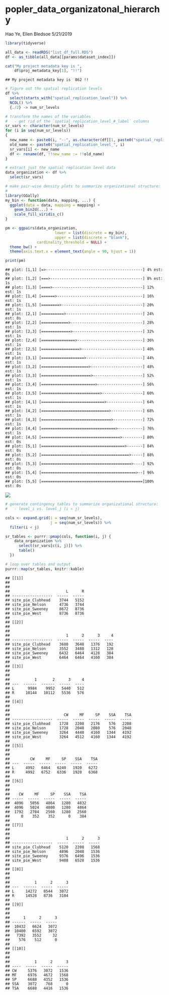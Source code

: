 popler\_data\_organizatonal\_hierarchy
================
Hao Ye, Ellen Bledsoe
5/21/2019

``` r
library(tidyverse)

all_data <- readRDS("list_df_full.RDS")
df <- as_tibble(all_data[[params$dataset_index]])

cat("My project metadata key is ", 
    df$proj_metadata_key[1], "!!")
```

    ## My project metadata key is  862 !!

``` r
# figure out the spatial replication levels
df %>% 
  select(starts_with("spatial_replication_level")) %>%
  NCOL() %>%
  {./2} -> num_sr_levels
```

``` r
# transform the names of the variables
#   - get rid of the `spatial_replication_level_#_label` columns
sr_vars <- character(num_sr_levels)
for (i in seq(num_sr_levels))
{
  new_name <- paste0(i, "--", as.character(df[[1, paste0("spatial_replication_level_", i, "_label")]]))
  old_name <- paste0("spatial_replication_level_", i)
  sr_vars[i] <- new_name
  df <- rename(df, !!new_name := !!old_name)
}
```

``` r
# extract just the spatial replication level data
data_organization <- df %>%
  select(sr_vars)
```

``` r
# make pair-wise density plots to summarize organizational structure:
# 
library(GGally)
my_bin <- function(data, mapping, ...) {
  ggplot(data = data, mapping = mapping) +
    geom_bin2d(...) +
    scale_fill_viridis_c()
}

pm <- ggpairs(data_organization, 
                      lower = list(discrete = my_bin), 
                      upper = list(discrete = "blank"), 
              cardinality_threshold = NULL) + 
  theme_bw() + 
  theme(axis.text.x = element_text(angle = 90, hjust = 1))

print(pm)
```

    ## plot: [1,1] [=>-------------------------------------------] 4% est: 0s
    ## plot: [1,2] [===>-----------------------------------------] 8% est: 1s
    ## plot: [1,3] [====>----------------------------------------] 12% est: 1s
    ## plot: [1,4] [======>--------------------------------------] 16% est: 1s
    ## plot: [1,5] [========>------------------------------------] 20% est: 1s
    ## plot: [2,1] [==========>----------------------------------] 24% est: 0s
    ## plot: [2,2] [============>--------------------------------] 28% est: 1s
    ## plot: [2,3] [=============>-------------------------------] 32% est: 1s
    ## plot: [2,4] [===============>-----------------------------] 36% est: 1s
    ## plot: [2,5] [=================>---------------------------] 40% est: 1s
    ## plot: [3,1] [===================>-------------------------] 44% est: 1s
    ## plot: [3,2] [=====================>-----------------------] 48% est: 1s
    ## plot: [3,3] [======================>----------------------] 52% est: 1s
    ## plot: [3,4] [========================>--------------------] 56% est: 1s
    ## plot: [3,5] [==========================>------------------] 60% est: 1s
    ## plot: [4,1] [============================>----------------] 64% est: 1s
    ## plot: [4,2] [==============================>--------------] 68% est: 1s
    ## plot: [4,3] [===============================>-------------] 72% est: 1s
    ## plot: [4,4] [=================================>-----------] 76% est: 1s
    ## plot: [4,5] [===================================>---------] 80% est: 0s
    ## plot: [5,1] [=====================================>-------] 84% est: 0s
    ## plot: [5,2] [=======================================>-----] 88% est: 0s
    ## plot: [5,3] [========================================>----] 92% est: 0s
    ## plot: [5,4] [==========================================>--] 96% est: 0s
    ## plot: [5,5] [=============================================]100% est: 0s

![](data_report-153_files/figure-markdown_github/unnamed-chunk-5-1.png)

``` r
# generate contingency tables to summarize organizational structure:
#   - level_i vs. level_j (i < j)

cols <- expand.grid(i = seq(num_sr_levels), 
                    j = seq(num_sr_levels)) %>%
  filter(i < j)

sr_tables <- purrr::pmap(cols, function(i, j) {
    data_organization %>%
      select(sr_vars[c(i, j)]) %>%
      table()
  })
```

``` r
# loop over tables and output
purrr::map(sr_tables, knitr::kable)
```

    ## [[1]]
    ## 
    ## 
    ##                         L      R
    ## ------------------  -----  -----
    ## site_pie_Clubhead    3744   5152
    ## site_pie_Nelson      4736   3744
    ## site_pie_Sweeney     8672   8736
    ## site_pie_West        8736   8736
    ## 
    ## [[2]]
    ## 
    ## 
    ##                         1      2      3     4
    ## ------------------  -----  -----  -----  ----
    ## site_pie_Clubhead    3680   3648   1376   192
    ## site_pie_Nelson      3552   3488   1312   128
    ## site_pie_Sweeney     6432   6464   4128   384
    ## site_pie_West        6464   6464   4160   384
    ## 
    ## [[3]]
    ## 
    ## 
    ##           1       2      3     4
    ## ---  ------  ------  -----  ----
    ## L      9984    9952   5440   512
    ## R     10144   10112   5536   576
    ## 
    ## [[4]]
    ## 
    ## 
    ##                        CW     MF     SP    SSA    TSA
    ## ------------------  -----  -----  -----  -----  -----
    ## site_pie_Clubhead    1728   2208   2176    576   2208
    ## site_pie_Nelson      1728   2048   2080    576   2048
    ## site_pie_Sweeney     3264   4448   4160   1344   4192
    ## site_pie_West        3264   4512   4160   1344   4192
    ## 
    ## [[5]]
    ## 
    ## 
    ##         CW     MF     SP    SSA    TSA
    ## ---  -----  -----  -----  -----  -----
    ## L     4992   6464   6240   1920   6272
    ## R     4992   6752   6336   1920   6368
    ## 
    ## [[6]]
    ## 
    ## 
    ##    CW     MF     SP    SSA    TSA
    ## -----  -----  -----  -----  -----
    ##  4096   5056   4864   1280   4832
    ##  4096   5024   4800   1280   4864
    ##  1792   2784   2560   1280   2560
    ##     0    352    352      0    384
    ## 
    ## [[7]]
    ## 
    ## 
    ##                         1      2      3
    ## ------------------  -----  -----  -----
    ## site_pie_Clubhead    5120   2208   1568
    ## site_pie_Nelson      4896   2048   1536
    ## site_pie_Sweeney     9376   6496   1536
    ## site_pie_West        9408   6528   1536
    ## 
    ## [[8]]
    ## 
    ## 
    ##           1      2      3
    ## ---  ------  -----  -----
    ## L     14272   8544   3072
    ## R     14528   8736   3104
    ## 
    ## [[9]]
    ## 
    ## 
    ##      1      2      3
    ## ------  -----  -----
    ##  10432   6624   3072
    ##  10400   6592   3072
    ##   7392   3552     32
    ##    576    512      0
    ## 
    ## [[10]]
    ## 
    ## 
    ##           1      2      3
    ## ----  -----  -----  -----
    ## CW     5376   3072   1536
    ## MF     6976   4672   1568
    ## SP     6688   4352   1536
    ## SSA    3072    768      0
    ## TSA    6688   4416   1536
